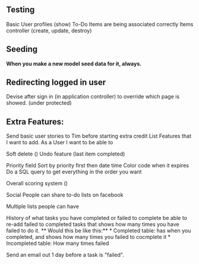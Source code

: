 ## Testing

Basic User profiles (show)
To-Do Items are being associated correctly
  Items controller (create, update, destroy)

## Seeding
  **When you make a new model seed data for it, always.**

## Redirecting logged in user
  Devise after sign in (in application controller) to override which page is showed. (under protected)

## Extra Features:
Send basic user stories to Tim before starting extra credit
  List Features that I want to add.
  As a User I want to be able to <extra feature here>


Soft delete ()
  Undo feature (last item completed)

Priority field
  Sort by priority first then date time
  Color code when it expires
  Do a SQL query to get everything in the order you want

Overall scoring system ()

Social
  People can share to-do lists on facebook

Multiple lists people can have

History of what tasks you have completed or failed to complete
  be able to re-add failed to completed tasks that shows how many times you have failed to do it.
  ** Would this be like this:**
    * Completed table: has when you completed, and shows how many times you failed to cocmplete it
    * Incompleted table: How many times failed

Send an email out 1 day before a task is "failed".
